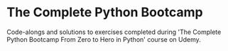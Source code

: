 # The Complete Python Bootcamp

Code-alongs and solutions to exercises completed during 
'The Complete Python Bootcamp From Zero to Hero in Python' 
course on Udemy.